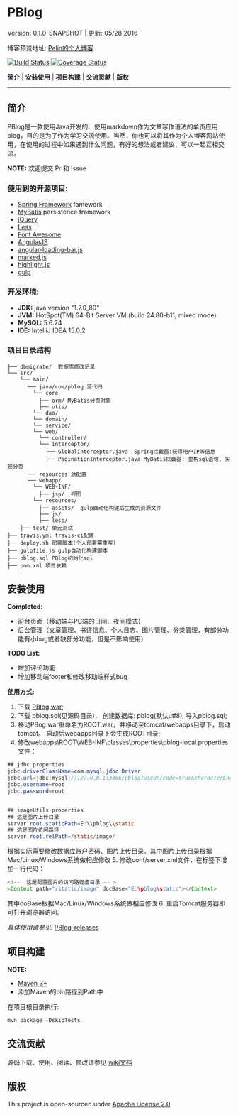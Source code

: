 # PBlog
Version: 0.1.0-SNAPSHOT | 更新: 05/28 2016

博客预览地址: [Pelin的个人博客](http://www.pelinli.com)

[![Build Status](https://travis-ci.org/penglongli/PBlog.svg?branch=master)](https://travis-ci.org/penglongli/PBlog) [![Coverage Status](https://coveralls.io/repos/github/penglongli/PBlog/badge.svg?branch=master)](https://coveralls.io/github/penglongli/PBlog?branch=master)

[**简介**](#简介) | 
[**安装使用**](#安装使用) | 
[**项目构建**](#项目构建) | [**交流贡献**](#交流贡献) |  [**版权**](#版权)
 
---

## 简介
PBlog是一款使用Java开发的、使用markdown作为文章写作语法的单页应用blog，目的是为了作为学习交流使用。当然，你也可以将其作为个人博客网站使用，在使用的过程中如果遇到什么问题，有好的想法或者建议，可以一起互相交流。

**NOTE:**
欢迎提交 Pr 和 Issue

### 使用到的开源项目:
- [Spring Framework](http://spring.io/) famework
- [MyBatis](http://www.mybatis.org/mybatis-3/) persistence framework
- [jQuery](http://jquery.com) 
- [Less](http://lesscss.org/)
- [Font Awesome](http://www.bootcss.com/p/font-awesome/)
- [AngularJS](https://angularjs.org/)
- [angular-loading-bar.js](https://github.com/chieffancypants/angular-loading-bar)
- [marked.js](https://github.com/chjj/marked)
- [highlight.js](https://highlightjs.org/)
- [gulp](http://gulpjs.com/)

### 开发环境:
- **JDK:** java version "1.7.0_80" 
- **JVM:** HotSpot(TM) 64-Bit Server VM (build 24.80-b11, mixed mode)
- **MySQL:** 5.6.24
- **IDE:** IntelliJ IDEA 15.0.2

### 项目目录结构
```
├── dbmigrate/  数据库修改记录
└── src/
    └── main/ 
      └── java/com/pblog 源代码
        └── core
          ├── orm/ MyBatis分页对象
          ├── utis/ 
        └── dao/
        └── domain/
        └── service/
        └── web/ 
          └── controller/
          └── interceptor/
            ├── GlobalInterceptor.java  Spring拦截器:获得用户IP等信息
            ├── PaginationInterceptor.java MyBatis拦截器: 重构sql语句, 实现分页
      └── resources 源配置 
      └── webapp/ 
        └── WEB-INF/ 
          ├── jsp/  视图
        └── resources/
          ├── assets/  gulp自动化构建后生成的资源文件
          ├── js/  
          ├── less/
    ├── test/ 单元测试
├── travis.yml travis-ci配置
├── deploy.sh 部署脚本(个人部署需重写)
├── gulpfile.js gulp自动化构建脚本
├── pblog.sql PBlog初始化sql
├── pom.xml 项目依赖

```
## 安装使用

**Completed**:

* 前台页面（移动端与PC端的日间、夜间模式）
* 后台管理（文章管理、书评信息、个人日志、图片管理、分类管理，有部分功能有小bug或者缺部分功能，但是不影响使用）

**TODO List:**
* 增加评论功能
* 增加移动端footer和修改移动端样式bug

**使用方式:**

1. 下载 [PBlog.war](https://github.com/penglongli/PBlog/releases/download/0.1.1/PBlog.war);
2. 下载 pblog.sql(见源码目录)， 创建数据库: pblog(默认utf8), 导入pblog.sql;
3. 移动PBog.war重命名为ROOT.war，并移动至tomcat/webapps目录下，启动tomcat。 启动后webapps目录下会生成ROOT目录;
4. 修改webapps\ROOT\WEB-INF\classes\properties\pblog-local.properties文件：
``` java
## jdbc properties
jdbc.driverClassName=com.mysql.jdbc.Driver
jdbc.url=jdbc:mysql://127.0.0.1:3306/pblog?useUnicode=true&characterEncoding=UTF-8
jdbc.username=root
jdbc.password=root


## imageUtils properties
## 这是图片上传目录
server.root.staticPath=E:\\pblog\\static
## 这是图片访问路径
server.root.relPath=/static/image/
```
根据实际需要修改数据库账户密码、图片上传目录。其中图片上传目录根据Mac/Linux/Windows系统做相应修改
5. 修改conf/server.xml文件，在标签下增加一行代码：
``` java
<!--  这是配置图片的访问路径虚目录 -- >
<Context path="/static/image" docBase="E:\pblog\static"></Context>
```
其中doBase根据Mac/Linux/Windows系统做相应修改
6. 重启Tomcat服务器即可打开浏览器访问。

*具体使用请参见:* [PBlog-releases](https://github.com/penglongli/PBlog/releases/)

## 项目构建
**NOTE:** 

* [Maven 3+](http://maven.apache.org/download.cgi)
* 添加Maven的bin路径到Path中

在项目根目录执行:
```
mvn package -DskipTests
```

## 交流贡献

源码下载、使用、阅读、修改请参见 [wiki文档](https://github.com/penglongli/PBlog/wiki)

## 版权
This project is open-sourced under [Apache License 2.0](http://www.apache.org/licenses/LICENSE-2.0)


